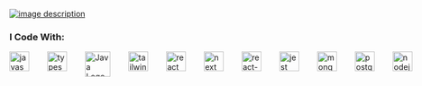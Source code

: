 <a href="https://frerot.dev" target="_blank"><img src="https://github.com/iamfrerot/iamfrerot/blob/main/my.gif" alt="image description"></a>
### <h3 aligh="left">I Code With:</h3>

<div style="display: flex; gap: 2rem; justify-content: flex-start;">
  <!-- JavaScript -->
  <img src="https://cdn.jsdelivr.net/gh/devicons/devicon/icons/javascript/javascript-original.svg" height="35" alt="javascript logo" />
  <!-- TypeScript -->
  <img src="https://www.typescriptlang.org/favicon.ico" height="35" alt="typescript logo" />
  <!--  Java -->
  <img src="https://img.icons8.com/color/480/java-coffee-cup-logo--v1.png" height="45" alt="Java Logo"/>
  <!-- Tailwind -->
  <img src="https://skillicons.dev/icons?i=tailwind" height="35" alt="tailwindcss logo" />
  <!-- React -->
  <img src="https://cdn.jsdelivr.net/gh/devicons/devicon/icons/react/react-original.svg" height="35" alt="react logo" />
  <!-- Next -->
  <img src="https://nextjs.org/favicon.ico" height="35" alt="next logo"/>
  <!-- React Native -->
  <img src="https://i.ibb.co/dmkzqbP/react-nativ.png" alt="react-nativ" width="35" height="35" />
  <!-- Jest -->
  <img src="https://cdn.jsdelivr.net/gh/devicons/devicon/icons/jest/jest-plain.svg" height="35" alt="jest logo" />
  <!-- MongoDB -->
  <img src="https://cdn.jsdelivr.net/gh/devicons/devicon/icons/mongodb/mongodb-original.svg" height="35" alt="mongodb logo" />
  <!-- PostgreSQL -->
  <img src="https://cdn.jsdelivr.net/gh/devicons/devicon/icons/postgresql/postgresql-original.svg" height="35" alt="postgresql logo" />
  <!-- Node.js -->
  <img src="https://nodejs.org/static/images/favicons/favicon.png" height="35" alt="nodejs logo" />
  <!-- Express.js -->
  <img src="https://skillicons.dev/icons?i=express" height="35" alt="express logo" />
  <!-- Spring Boot -->
  <img src="https://spring.io/favicon.svg?v=96334d577af708644f6f0495dd1c7bc8" height="35" alt="Spring boot logo" />
</div>
